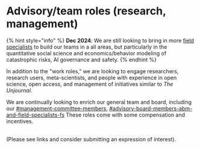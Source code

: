 # Advisory/team roles (research, management)

{% hint style="info" %}
**Dec 2024**: We are still looking to bring in  more [field specialists](../../organizational-roles-and-responsibilities/#field-specialists-fs) to build our teams in a all areas, but particularly in the quantitative social science and economics/behavior modeling of catastrophic risks, AI governance and safety.
{% endhint %}

In addition to the "work roles," we are looking to engage researchers, research users, meta-scientists, and people with experience in open science, open access, and management of initiatives similar to _The Unjournal._

We are continually looking to enrich our general team and board, including our [#management-committee-members](../../organizational-roles-and-responsibilities/#management-committee-members "mention"), [#advisory-board-members-abm-and-field-specialists-fs](../../organizational-roles-and-responsibilities/#advisory-board-members-abm-and-field-specialists-fs "mention") These roles come with some compensation and incentives.

\
(Please see links and consider submitting an expression of interest).

